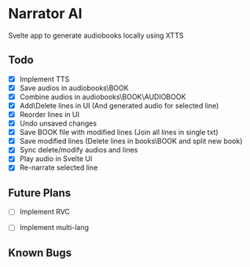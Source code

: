 # Narrator AI

Svelte app to generate audiobooks locally using XTTS

## Todo
- [x] Implement TTS
- [x] Save audios in audiobooks\BOOK
- [x] Combine audios in audiobooks\BOOK\AUDIOBOOK
- [x] Add\Delete lines in UI (And generated audio for selected line)
- [x] Reorder lines in UI
- [x] Undo unsaved changes
- [x] Save BOOK file with modified lines (Join all lines in single txt)
- [x] Save modified lines (Delete lines in books\BOOK and split new book)
- [x] Sync delete/modify audios and lines
- [x] Play audio in Svelte UI
- [x] Re-narrate selected line

## Future Plans
- [ ] Implement RVC
- [ ] Implement multi-lang


## Known Bugs

